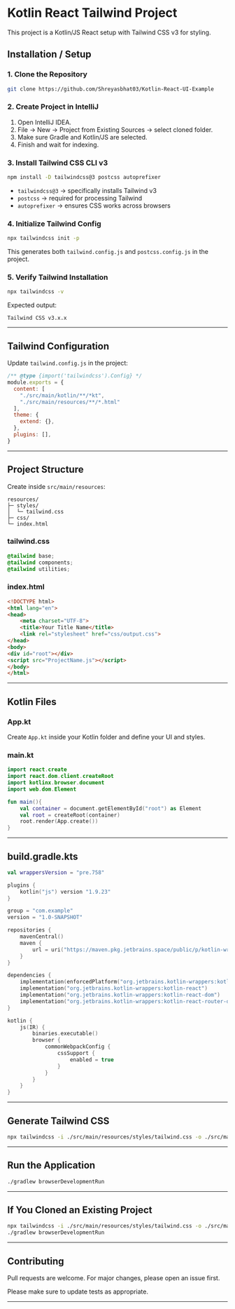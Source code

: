 # Kotlin React Tailwind Project

This project is a Kotlin/JS React setup with Tailwind CSS v3 for styling.

## Installation / Setup

### 1. Clone the Repository

```bash
git clone https://github.com/Shreyasbhat03/Kotlin-React-UI-Example
````

### 2. Create Project in IntelliJ

1. Open IntelliJ IDEA.
2. File → New → Project from Existing Sources → select cloned folder.
3. Make sure Gradle and Kotlin/JS are selected.
4. Finish and wait for indexing.

### 3. Install Tailwind CSS CLI v3

```bash
npm install -D tailwindcss@3 postcss autoprefixer
```

* `tailwindcss@3` → specifically installs Tailwind v3
* `postcss` → required for processing Tailwind
* `autoprefixer` → ensures CSS works across browsers

### 4. Initialize Tailwind Config

```bash
npx tailwindcss init -p
```

This generates both `tailwind.config.js` and `postcss.config.js` in the project.

### 5. Verify Tailwind Installation

```bash
npx tailwindcss -v
```

Expected output:

```
Tailwind CSS v3.x.x
```

---

## Tailwind Configuration

Update `tailwind.config.js` in the project:

```javascript
/** @type {import('tailwindcss').Config} */
module.exports = {
  content: [
    "./src/main/kotlin/**/*kt",
    "./src/main/resources/**/*.html"
  ],
  theme: {
    extend: {},
  },
  plugins: [],
}
```

---

## Project Structure

Create inside `src/main/resources`:

```
resources/
├─ styles/
│  └─ tailwind.css
├─ css/
└─ index.html
```

### tailwind.css

```css
@tailwind base;
@tailwind components;
@tailwind utilities;
```

### index.html

```html
<!DOCTYPE html>
<html lang="en">
<head>
    <meta charset="UTF-8">
    <title>Your Title Name</title> 
    <link rel="stylesheet" href="css/output.css">
</head>
<body>
<div id="root"></div>
<script src="ProjectName.js"></script> 
</body>
</html>
```

---

## Kotlin Files

### App.kt

Create `App.kt` inside your Kotlin folder and define your UI and styles.

### main.kt

```kotlin
import react.create
import react.dom.client.createRoot
import kotlinx.browser.document
import web.dom.Element

fun main(){
    val container = document.getElementById("root") as Element
    val root = createRoot(container)
    root.render(App.create())
}
```

---

## build.gradle.kts

```kotlin
val wrappersVersion = "pre.758"

plugins {
    kotlin("js") version "1.9.23"
}

group = "com.example"
version = "1.0-SNAPSHOT"

repositories {
    mavenCentral()
    maven {
        url = uri("https://maven.pkg.jetbrains.space/public/p/kotlin-wrappers/maven")
    }
}

dependencies {
    implementation(enforcedPlatform("org.jetbrains.kotlin-wrappers:kotlin-wrappers-bom:1.0.0-pre.758"))
    implementation("org.jetbrains.kotlin-wrappers:kotlin-react")
    implementation("org.jetbrains.kotlin-wrappers:kotlin-react-dom")
    implementation("org.jetbrains.kotlin-wrappers:kotlin-react-router-dom")
}

kotlin {
    js(IR) {
        binaries.executable()
        browser {
            commonWebpackConfig {
                cssSupport {
                    enabled = true
                }
            }
        }
    }
}
```

---

## Generate Tailwind CSS

```bash
npx tailwindcss -i ./src/main/resources/styles/tailwind.css -o ./src/main/resources/css/output.css
```

---

## Run the Application

```bash
./gradlew browserDevelopmentRun
```

---

## If You Cloned an Existing Project

```bash
npx tailwindcss -i ./src/main/resources/styles/tailwind.css -o ./src/main/resources/css/output.css
./gradlew browserDevelopmentRun
```

---

## Contributing

Pull requests are welcome. For major changes, please open an issue first.

Please make sure to update tests as appropriate.

---


